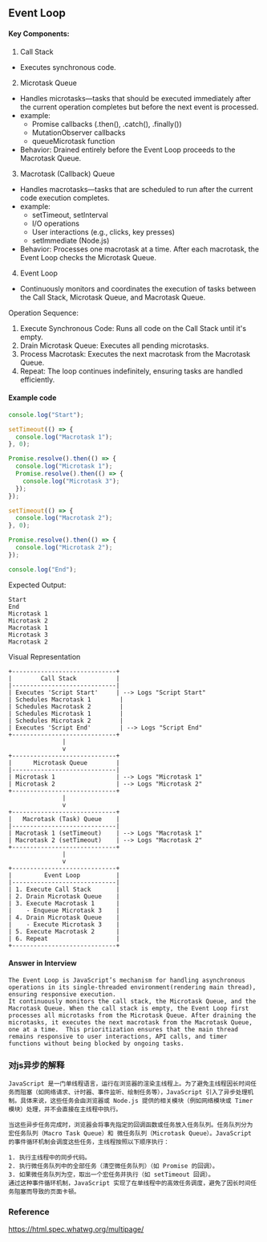## Event Loop

#### Key Components:

1. Call Stack

- Executes synchronous code.

2. Microtask Queue

- Handles microtasks—tasks that should be executed immediately after the current operation completes but before the next event is processed.
- example:
  - Promise callbacks (.then(), .catch(), .finally())
  - MutationObserver callbacks
  - queueMicrotask function
- Behavior: Drained entirely before the Event Loop proceeds to the Macrotask Queue.

3. Macrotask (Callback) Queue

- Handles macrotasks—tasks that are scheduled to run after the current code execution completes.
- example:
  - setTimeout, setInterval
  - I/O operations
  - User interactions (e.g., clicks, key presses)
  - setImmediate (Node.js)
- Behavior: Processes one macrotask at a time. After each macrotask, the Event Loop checks the Microtask Queue.

4. Event Loop

- Continuously monitors and coordinates the execution of tasks between the Call Stack, Microtask Queue, and Macrotask Queue.

Operation Sequence:

1. Execute Synchronous Code: Runs all code on the Call Stack until it's empty.
2. Drain Microtask Queue: Executes all pending microtasks.
3. Process Macrotask: Executes the next macrotask from the Macrotask Queue.
4. Repeat: The loop continues indefinitely, ensuring tasks are handled efficiently.

#### Example code

```javascript
console.log("Start");

setTimeout(() => {
  console.log("Macrotask 1");
}, 0);

Promise.resolve().then(() => {
  console.log("Microtask 1");
  Promise.resolve().then(() => {
    console.log("Microtask 3");
  });
});

setTimeout(() => {
  console.log("Macrotask 2");
}, 0);

Promise.resolve().then(() => {
  console.log("Microtask 2");
});

console.log("End");
```

Expected Output:

```
Start
End
Microtask 1
Microtask 2
Macrotask 1
Microtask 3
Macrotask 2
```

Visual Representation

```
+-----------------------------+
|        Call Stack           |
|-----------------------------|
| Executes 'Script Start'     | --> Logs "Script Start"
| Schedules Macrotask 1        |
| Schedules Macrotask 2        |
| Schedules Microtask 1        |
| Schedules Microtask 2        |
| Executes 'Script End'        | --> Logs "Script End"
+-----------------------------+
               |
               v
+-----------------------------+
|      Microtask Queue        |
|-----------------------------|
| Microtask 1                 | --> Logs "Microtask 1"
| Microtask 2                 | --> Logs "Microtask 2"
+-----------------------------+
               |
               v
+-----------------------------+
|   Macrotask (Task) Queue    |
|-----------------------------|
| Macrotask 1 (setTimeout)    | --> Logs "Macrotask 1"
| Macrotask 2 (setTimeout)    | --> Logs "Macrotask 2"
+-----------------------------+
               |
               v
+-----------------------------+
|         Event Loop          |
|-----------------------------|
| 1. Execute Call Stack       |
| 2. Drain Microtask Queue    |
| 3. Execute Macrotask 1      |
|    - Enqueue Microtask 3    |
| 4. Drain Microtask Queue    |
|    - Execute Microtask 3    |
| 5. Execute Macrotask 2      |
| 6. Repeat                   |
+-----------------------------+

```

#### Answer in Interview

```
The Event Loop is JavaScript’s mechanism for handling asynchronous operations in its single-threaded environment(rendering main thread), ensuring responsive execution.
It continuously monitors the call stack, the Microtask Queue, and the Macrotask Queue. When the call stack is empty, the Event Loop first processes all microtasks from the Microtask Queue. After draining the microtasks, it executes the next macrotask from the Macrotask Queue, one at a time.  This prioritization ensures that the main thread remains responsive to user interactions, API calls, and timer functions without being blocked by ongoing tasks.
```

### 对js异步的解释

```
JavaScript 是一门单线程语言，运行在浏览器的渲染主线程上。为了避免主线程因长时间任务而阻塞（如网络请求、计时器、事件监听、绘制任务等），JavaScript 引入了异步处理机制。具体来说，这些任务会由浏览器或 Node.js 提供的相关模块（例如网络模块或 Timer 模块）处理，并不会直接在主线程中执行。

当这些异步任务完成时，浏览器会将事先指定的回调函数或任务放入任务队列。任务队列分为 宏任务队列（Macro Task Queue）和 微任务队列（Microtask Queue）。JavaScript 的事件循环机制会调度这些任务，主线程按照以下顺序执行：

1. 执行主线程中的同步代码。
2. 执行微任务队列中的全部任务（清空微任务队列）（如 Promise 的回调）。
3. 如果微任务队列为空，取出一个宏任务并执行（如 setTimeout 回调）。
通过这种事件循环机制，JavaScript 实现了在单线程中的高效任务调度，避免了因长时间任务阻塞而导致的页面卡顿。
```

### Reference 
https://html.spec.whatwg.org/multipage/